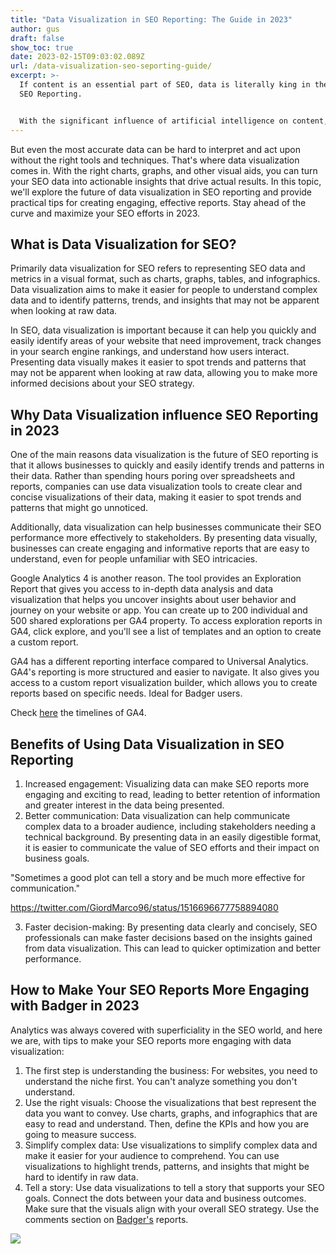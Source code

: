 ```yaml
---
title: "Data Visualization in SEO Reporting: The Guide in 2023"
author: gus
draft: false
show_toc: true
date: 2023-02-15T09:03:02.089Z
url: /data-visualization-seo-seporting-guide/
excerpt: >-
  If content is an essential part of SEO, data is literally king in the world of
  SEO Reporting. 


  With the significant influence of artificial intelligence on content, comprehending data has become a crucial aspect of modern SEO. Especially when providing it as a service, you want to give your client the best possible report.
---
```

But even the most accurate data can be hard to interpret and act upon without the right tools and techniques. That's where data visualization comes in. With the right charts, graphs, and other visual aids, you can turn your SEO data into actionable insights that drive actual results. In this topic, we'll explore the future of data visualization in SEO reporting and provide practical tips for creating engaging, effective reports. Stay ahead of the curve and maximize your SEO efforts in 2023.

## What is Data Visualization for SEO?

Primarily data visualization for SEO refers to representing SEO data and metrics in a visual format, such as charts, graphs, tables, and infographics. Data visualization aims to make it easier for people to understand complex data and to identify patterns, trends, and insights that may not be apparent when looking at raw data.

In SEO, data visualization is important because it can help you quickly and easily identify areas of your website that need improvement, track changes in your search engine rankings, and understand how users interact. Presenting data visually makes it easier to spot trends and patterns that may not be apparent when looking at raw data, allowing you to make more informed decisions about your SEO strategy.

## Why Data Visualization influence SEO Reporting in 2023

One of the main reasons data visualization is the future of SEO reporting is that it allows businesses to quickly and easily identify trends and patterns in their data. Rather than spending hours poring over spreadsheets and reports, companies can use data visualization tools to create clear and concise visualizations of their data, making it easier to spot trends and patterns that might go unnoticed.

Additionally, data visualization can help businesses communicate their SEO performance more effectively to stakeholders. By presenting data visually, businesses can create engaging and informative reports that are easy to understand, even for people unfamiliar with SEO intricacies.

Google Analytics 4 is another reason. The tool provides an Exploration Report that gives you access to in-depth data analysis and data visualization that helps you uncover insights about user behavior and journey on your website or app. You can create up to 200 individual and 500 shared explorations per GA4 property. To access exploration reports in GA4, click explore, and you'll see a list of templates and an option to create a custom report. 

GA4 has a different reporting interface compared to Universal Analytics. GA4's reporting is more structured and easier to navigate. It also gives you access to a custom report visualization builder, which allows you to create reports based on specific needs. Ideal for Badger users.

Check [here](https://inmarketingwetrust.co/timeline-of-ga4-google-analytics-4-release-date-news/) the timelines of GA4.

## Benefits of Using Data Visualization in SEO Reporting

1. Increased engagement: Visualizing data can make SEO reports more engaging and exciting to read, leading to better retention of information and greater interest in the data being presented.
2. Better communication: Data visualization can help communicate complex data to a broader audience, including stakeholders needing a technical background. By presenting data in an easily digestible format, it is easier to communicate the value of SEO efforts and their impact on business goals. 

"Sometimes a good plot can tell a story and be much more effective for communication."

<https://twitter.com/GiordMarco96/status/1516696677758894080>

3. Faster decision-making: By presenting data clearly and concisely, SEO professionals can make faster decisions based on the insights gained from data visualization. This can lead to quicker optimization and better performance.

## How to Make Your SEO Reports More Engaging with Badger in 2023

Analytics was always covered with superficiality in the SEO world, and here we are, with tips to make your SEO reports more engaging with data visualization:

1. The first step is understanding the business: For websites, you need to understand the niche first. You can't analyze something you don't understand.
2. Use the right visuals: Choose the visualizations that best represent the data you want to convey. Use charts, graphs, and infographics that are easy to read and understand. Then, define the KPIs and how you are going to measure success.
3. Simplify complex data: Use visualizations to simplify complex data and make it easier for your audience to comprehend. You can use visualizations to highlight trends, patterns, and insights that might be hard to identify in raw data.
4. Tell a story: Use data visualizations to tell a story that supports your SEO goals. Connect the dots between your data and business outcomes. Make sure that the visuals align with your overall SEO strategy. Use the comments section on [Badger's](https://getbadger.io/) reports. 

![](https://lh6.googleusercontent.com/NPSVzv2vU63rXOV8uG0w07hG40wVvdUmabINDU1zsRfVfACeahRJQU8in_LtoSq5XA7A4ApGUgzPxiAFSfd1gLmaXaVXSfNozsTMwuEN_JcyyXZS1DTjfV0oN-3QjEJvFwI7ql5AIuSNsmVldLzrGvs)